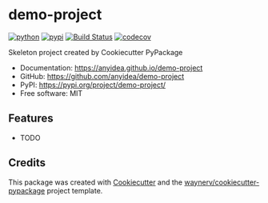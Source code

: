 # demo-project


[![python](https://img.shields.io/pypi/pyversions/demo-project.svg)](https://pypi.org/project/demo-project/)
[![pypi](https://img.shields.io/pypi/v/demo-project.svg)](https://pypi.org/project/demo-project/)
[![Build Status](https://github.com/anyidea/demo-project/actions/workflows/ci.yml/badge.svg)](https://github.com/anyidea/demo-project/actions/workflows/ci.yml)
[![codecov](https://codecov.io/gh/anyidea/demo-project/branch/main/graphs/badge.svg)](https://codecov.io/github/anyidea/demo-project)



Skeleton project created by Cookiecutter PyPackage


* Documentation: <https://anyidea.github.io/demo-project>
* GitHub: <https://github.com/anyidea/demo-project>
* PyPI: <https://pypi.org/project/demo-project/>
* Free software: MIT


## Features

* TODO

## Credits

This package was created with [Cookiecutter](https://github.com/audreyr/cookiecutter) and the [waynerv/cookiecutter-pypackage](https://github.com/waynerv/cookiecutter-pypackage) project template.
